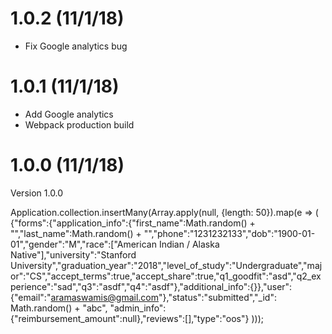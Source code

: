 # 1.0.2 (11/1/18)
- Fix Google analytics bug

# 1.0.1 (11/1/18)
- Add Google analytics
- Webpack production build

# 1.0.0 (11/1/18)
Version 1.0.0



Application.collection.insertMany(Array.apply(null, {length: 50}).map(e => (
    {"forms":{"application_info":{"first_name":Math.random() + "","last_name":Math.random() + "","phone":"1231232133","dob":"1900-01-01","gender":"M","race":["American Indian / Alaska Native"],"university":"Stanford University","graduation_year":"2018","level_of_study":"Undergraduate","major":"CS","accept_terms":true,"accept_share":true,"q1_goodfit":"asd","q2_experience":"sad","q3":"asdf","q4":"asdf"},"additional_info":{}},"user":{"email":"aramaswamis@gmail.com"},"status":"submitted","_id": Math.random() + "abc", "admin_info":{"reimbursement_amount":null},"reviews":[],"type":"oos"}
)));
